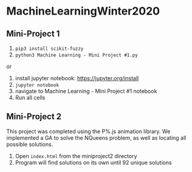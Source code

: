 # MachineLearningWinter2020

## Mini-Project 1

1. `pip3 install scikit-fuzzy`
2. `python3 Machine Learning - Mini Project #1.py`

or

1. install jupyter notebook: https://jupyter.org/install
2. `jupyter notebook`
3. navigate to Machine Learning - Mini Project #1 notebook
4. Run all cells

## Mini-Project 2

This project was completed using the P%.js animation library. 
We implemented a GA to solve the NQueens problem, as well as locating all possible solutions.

1. Open `index.html` from the miniproject2 directory
2. Program will find solutions on its own until 92 unique solutions
